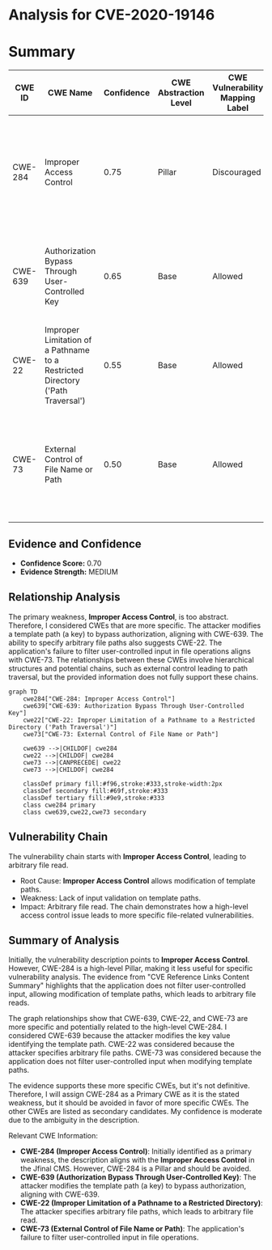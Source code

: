 # Analysis for CVE-2020-19146

# Summary

| CWE ID | CWE Name | Confidence | CWE Abstraction Level | CWE Vulnerability Mapping Label | CWE-Vulnerability Mapping Notes |
|---|---|---|---|---|---|
| CWE-284 | Improper Access Control | 0.75 | Pillar | Discouraged | The primary weakness identified is **Improper Access Control**, however, CWE-284 is a Pillar and should be avoided. |
| CWE-639 | Authorization Bypass Through User-Controlled Key | 0.65 | Base | Allowed | Secondary Candidate, as the attacker modifies the key value identifying the template path. |
| CWE-22 | Improper Limitation of a Pathname to a Restricted Directory ('Path Traversal') | 0.55 | Base | Allowed | Secondary Candidate, as the attacker specifies arbitrary file paths. |
| CWE-73 | External Control of File Name or Path | 0.50 | Base | Allowed | Secondary Candidate, as the application does not filter user-controlled input when modifying template paths. |

## Evidence and Confidence

*   **Confidence Score:** 0.70
*   **Evidence Strength:** MEDIUM

## Relationship Analysis

The primary weakness, **Improper Access Control**, is too abstract. Therefore, I considered CWEs that are more specific. The attacker modifies a template path (a key) to bypass authorization, aligning with CWE-639. The ability to specify arbitrary file paths also suggests CWE-22. The application's failure to filter user-controlled input in file operations aligns with CWE-73. The relationships between these CWEs involve hierarchical structures and potential chains, such as external control leading to path traversal, but the provided information does not fully support these chains.

```mermaid
graph TD
    cwe284["CWE-284: Improper Access Control"]
    cwe639["CWE-639: Authorization Bypass Through User-Controlled Key"]
    cwe22["CWE-22: Improper Limitation of a Pathname to a Restricted Directory ('Path Traversal')"]
    cwe73["CWE-73: External Control of File Name or Path"]

    cwe639 -->|CHILDOF| cwe284
    cwe22 -->|CHILDOF| cwe284
    cwe73 -->|CANPRECEDE| cwe22
    cwe73 -->|CHILDOF| cwe284

    classDef primary fill:#f96,stroke:#333,stroke-width:2px
    classDef secondary fill:#69f,stroke:#333
    classDef tertiary fill:#9e9,stroke:#333
    class cwe284 primary
    class cwe639,cwe22,cwe73 secondary
```

## Vulnerability Chain

The vulnerability chain starts with **Improper Access Control**, leading to arbitrary file read.
  - Root Cause: **Improper Access Control** allows modification of template paths.
  - Weakness: Lack of input validation on template paths.
  - Impact: Arbitrary file read.
The chain demonstrates how a high-level access control issue leads to more specific file-related vulnerabilities.

## Summary of Analysis

Initially, the vulnerability description points to **Improper Access Control**. However, CWE-284 is a high-level Pillar, making it less useful for specific vulnerability analysis. The evidence from "CVE Reference Links Content Summary" highlights that the application does not filter user-controlled input, allowing modification of template paths, which leads to arbitrary file reads.

The graph relationships show that CWE-639, CWE-22, and CWE-73 are more specific and potentially related to the high-level CWE-284. I considered CWE-639 because the attacker modifies the key value identifying the template path. CWE-22 was considered because the attacker specifies arbitrary file paths. CWE-73 was considered because the application does not filter user-controlled input when modifying template paths.

The evidence supports these more specific CWEs, but it's not definitive. Therefore, I will assign CWE-284 as a Primary CWE as it is the stated weakness, but it should be avoided in favor of more specific CWEs. The other CWEs are listed as secondary candidates. My confidence is moderate due to the ambiguity in the description.

Relevant CWE Information:
-   **CWE-284 (Improper Access Control)**: Initially identified as a primary weakness, the description aligns with the **Improper Access Control** in the Jfinal CMS. However, CWE-284 is a Pillar and should be avoided.
-   **CWE-639 (Authorization Bypass Through User-Controlled Key)**: The attacker modifies the template path (a key) to bypass authorization, aligning with CWE-639.
-   **CWE-22 (Improper Limitation of a Pathname to a Restricted Directory)**: The attacker specifies arbitrary file paths, which leads to arbitrary file read.
-   **CWE-73 (External Control of File Name or Path)**: The application's failure to filter user-controlled input in file operations.
